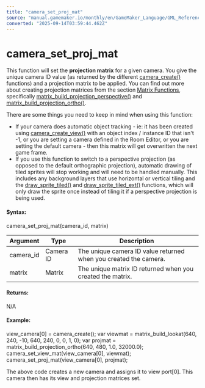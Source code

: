 ```yaml
---
title: "camera_set_proj_mat"
source: "manual.gamemaker.io/monthly/en/GameMaker_Language/GML_Reference/Cameras_And_Display/Cameras_And_Viewports/camera_set_proj_mat.htm"
converted: "2025-09-14T03:59:44.462Z"
---
```


# camera\_set\_proj\_mat

This function will set the **projection matrix** for a given camera. You give the unique camera ID value (as returned by the different [camera\_create()](camera_create.md) functions) and a projection matrix to be applied. You can find out more about creating projection matrices from the section [Matrix Functions](../../Maths_And_Numbers/Matrix_Functions/Matrix_Functions.md), specifically [matrix\_build\_projection\_perspective()](../../Maths_And_Numbers/Matrix_Functions/matrix_build_projection_perspective.md) and [matrix\_build\_projection\_ortho()](../../Maths_And_Numbers/Matrix_Functions/matrix_build_projection_ortho.md).

There are some things you need to keep in mind when using this function:

-   If your camera does automatic object tracking - ie: it has been created using [camera\_create\_view()](camera_create_view.md) with an object index / instance ID that isn't -1, or you are setting a camera defined in the Room Editor, or you are setting the default camera - then this matrix will get overwritten the next game frame.
-   If you use this function to switch to a perspective projection (as opposed to the default orthographic projection), automatic drawing of tiled sprites will stop working and will need to be handled manually. This includes any background layers that use horizontal or vertical tiling and the [draw\_sprite\_tiled()](../../Drawing/Sprites_And_Tiles/draw_sprite_tiled.md) and [draw\_sprite\_tiled\_ext()](../../Drawing/Sprites_And_Tiles/draw_sprite_tiled_ext.md) functions, which will only draw the sprite once instead of tiling it if a perspective projection is being used.

#### Syntax:

camera\_set\_proj\_mat(camera\_id, matrix)

| Argument | Type | Description |
| --- | --- | --- |
| camera_id | Camera ID | The unique camera ID value returned when you created the camera. |
| matrix | Matrix | The unique matrix ID returned when you created the matrix. |

#### Returns:

N/A

#### Example:

view\_camera\[0\] = camera\_create();
var viewmat = matrix\_build\_lookat(640, 240, -10, 640, 240, 0, 0, 1, 0);
var projmat = matrix\_build\_projection\_ortho(640, 480, 1.0, 32000.0);
camera\_set\_view\_mat(view\_camera\[0\], viewmat);
camera\_set\_proj\_mat(view\_camera\[0\], projmat);

The above code creates a new camera and assigns it to view port\[0\]. This camera then has its view and projection matrices set.